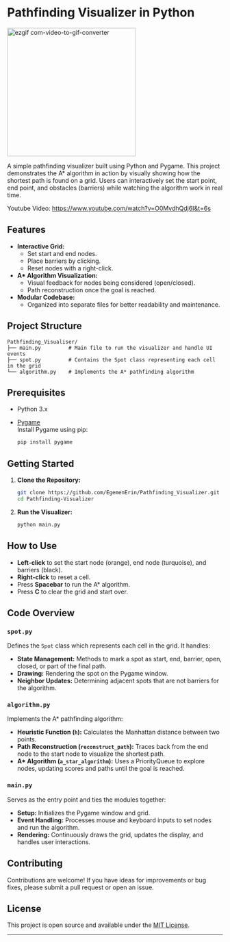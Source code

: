 # Pathfinding Visualizer in Python

<img src="https://github.com/user-attachments/assets/e58dcee1-5fab-4ca2-839c-7f0ca5962045" alt="ezgif com-video-to-gif-converter" width="300" />


A simple pathfinding visualizer built using Python and Pygame. This project demonstrates the A* algorithm in action by visually showing how the shortest path is found on a grid. Users can interactively set the start point, end point, and obstacles (barriers) while watching the algorithm work in real time. 

Youtube Video:
https://www.youtube.com/watch?v=O0MvdhQdj6I&t=6s

## Features

- **Interactive Grid:**  
  - Set start and end nodes.
  - Place barriers by clicking.
  - Reset nodes with a right-click.
- **A\* Algorithm Visualization:**  
  - Visual feedback for nodes being considered (open/closed).
  - Path reconstruction once the goal is reached.
- **Modular Codebase:**  
  - Organized into separate files for better readability and maintenance.

## Project Structure

```
Pathfinding_Visualiser/
├── main.py         # Main file to run the visualizer and handle UI events
├── spot.py         # Contains the Spot class representing each cell in the grid
└── algorithm.py    # Implements the A* pathfinding algorithm
```

## Prerequisites

- Python 3.x
- [Pygame](https://www.pygame.org/)  
  Install Pygame using pip:

  ```bash
  pip install pygame
  ```

## Getting Started

1. **Clone the Repository:**

   ```bash
   git clone https://github.com/EgemenErin/Pathfinding_Visualizer.git
   cd Pathfinding-Visualizer
   ```

2. **Run the Visualizer:**

   ```bash
   python main.py
   ```

## How to Use

- **Left-click** to set the start node (orange), end node (turquoise), and barriers (black).
- **Right-click** to reset a cell.
- Press **Spacebar** to run the A* algorithm.
- Press **C** to clear the grid and start over.

## Code Overview

### `spot.py`

Defines the `Spot` class which represents each cell in the grid. It handles:
- **State Management:** Methods to mark a spot as start, end, barrier, open, closed, or part of the final path.
- **Drawing:** Rendering the spot on the Pygame window.
- **Neighbor Updates:** Determining adjacent spots that are not barriers for the algorithm.

### `algorithm.py`

Implements the A* pathfinding algorithm:
- **Heuristic Function (`h`):** Calculates the Manhattan distance between two points.
- **Path Reconstruction (`reconstruct_path`):** Traces back from the end node to the start node to visualize the shortest path.
- **A\* Algorithm (`a_star_algorithm`):** Uses a PriorityQueue to explore nodes, updating scores and paths until the goal is reached.

### `main.py`

Serves as the entry point and ties the modules together:
- **Setup:** Initializes the Pygame window and grid.
- **Event Handling:** Processes mouse and keyboard inputs to set nodes and run the algorithm.
- **Rendering:** Continuously draws the grid, updates the display, and handles user interactions.

## Contributing

Contributions are welcome! If you have ideas for improvements or bug fixes, please submit a pull request or open an issue.

## License

This project is open source and available under the [MIT License](LICENSE).

---
